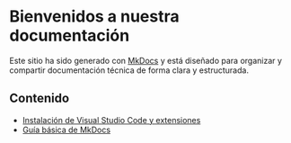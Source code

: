 # Bienvenidos a nuestra documentación

Este sitio ha sido generado con [MkDocs](https://www.mkdocs.org) y está diseñado para organizar y compartir documentación técnica de forma clara y estructurada.

## Contenido

- [Instalación de Visual Studio Code y extensiones](vs_code/guia-vscode.md)
- [Guía básica de MkDocs](mkdocs/guia-mkdocs.md)
